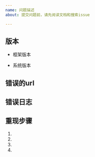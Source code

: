 ```yaml
---
name: 问题描述
about: 提交问题前，请先阅读文档和搜索issue

---
```


<!-- 提交问题前，请先阅读文档和搜索相应问题的issue -->

## 版本
* 框架版本

* 系统版本

## 错误的url

## 错误日志
<!-- 请提供详细的错误日志 -->


## 重现步骤
<!-- 请提供明确的步骤 -->
1.
2.
3.
4.



